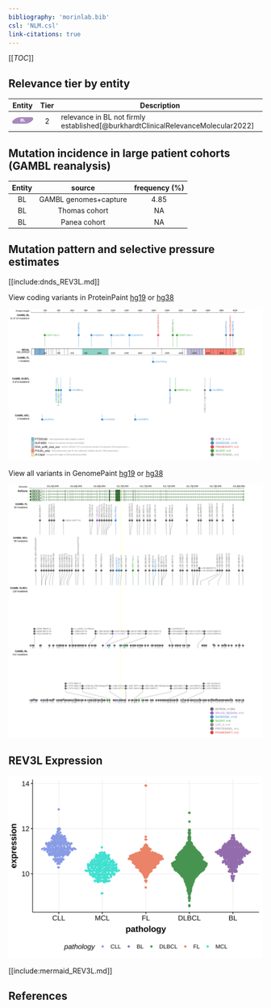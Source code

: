 ```yaml
---
bibliography: 'morinlab.bib'
csl: 'NLM.csl'
link-citations: true
---
```

[[_TOC_]]


## Relevance tier by entity

|Entity|Tier|Description                           |
|:------:|:----:|--------------------------------------|
|![BL](images/icons/BL_tier2.png)    |2   |relevance in BL not firmly established[@burkhardtClinicalRelevanceMolecular2022]|

## Mutation incidence in large patient cohorts (GAMBL reanalysis)

|Entity|source               |frequency (%)|
|:------:|:---------------------:|:-------------:|
|BL    |GAMBL genomes+capture|4.85         |
|BL    |Thomas cohort        |  NA         |
|BL    |Panea cohort         |  NA         |

## Mutation pattern and selective pressure estimates

[[include:dnds_REV3L.md]]




View coding variants in ProteinPaint [hg19](https://morinlab.github.io/LLMPP/GAMBL/REV3L_protein.html)  or [hg38](https://morinlab.github.io/LLMPP/GAMBL/REV3L_protein_hg38.html)

![](images/proteinpaint/REV3L_NM_002912.svg)

View all variants in GenomePaint [hg19](https://morinlab.github.io/LLMPP/GAMBL/REV3L.html)  or [hg38](https://morinlab.github.io/LLMPP/GAMBL/REV3L_hg38.html)

![](images/proteinpaint/REV3L.svg)

## REV3L Expression
![](images/gene_expression/REV3L_by_pathology.svg)
<!-- ORIGIN: burkhardtClinicalRelevanceMolecular2022b -->
<!-- BL: burkhardtClinicalRelevanceMolecular2022b -->

[[include:mermaid_REV3L.md]]

## References

